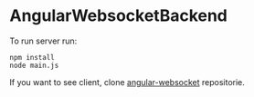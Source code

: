 # AngularWebsocketBackend

To run server run:
```
npm install
node main.js
```

If you want to see client, clone [angular-websocket](https://github.com/tigredonorte/angular2-websocket) repositorie.